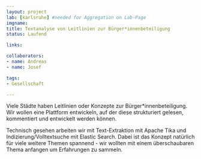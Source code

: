 ```yaml
---
layout: project
lab: [karlsruhe] #needed for Aggregation on Lab-Page
imgname:
title: Textanalyse von Leitlinien zur Bürger*innenbeteiligung
status: Laufend

links:

collaborators:
- name: Andreas
- name: Josef

tags:
- Gesellschaft

---
```


Viele Städte haben Leitlinien oder Konzepte zur Bürger*innenbeteiligung.
Wir wollen eine Plattform entwickeln, auf der diese strukturiert gelesen, kommentiert und entwickelt werden können.

Technisch gesehen arbeiten wir mit Text-Extraktion mit Apache Tika und Indizierung/Volltextsuche mit Elastic Search. Dabei ist das Konzept natürlich für viele weitere Themen spannend - wir wollten mit einem überschaubaren Thema anfangen um Erfahrungen zu sammeln.

